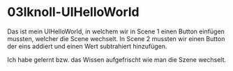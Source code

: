 # 03lknoll-UIHelloWorld

Das ist mein UIHelloWorld, in welchem wir in Scene 1 einen Button einfügen mussten, welcher die Scene wechselt. In Scene 2 mussten wir einen Button der eins addiert und einen Wert subtrahiert hinzufügen.

Ich habe gelernt bzw. das Wissen aufgefrischt wie man die Szene wechselt.
